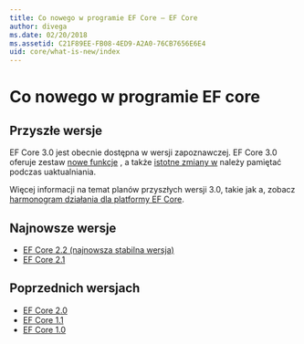 ```yaml
---
title: Co nowego w programie EF Core — EF Core
author: divega
ms.date: 02/20/2018
ms.assetid: C21F89EE-FB08-4ED9-A2A0-76CB7656E6E4
uid: core/what-is-new/index
---
```


# <a name="what-is-new-in-ef-core"></a>Co nowego w programie EF core

## <a name="future-releases"></a>Przyszłe wersje

EF Core 3.0 jest obecnie dostępna w wersji zapoznawczej. EF Core 3.0 oferuje zestaw [nowe funkcje](xref:core/what-is-new/ef-core-3.0/features) , a także [istotne zmiany w](xref:core/what-is-new/ef-core-3.0/breaking-changes) należy pamiętać podczas uaktualniania.

Więcej informacji na temat planów przyszłych wersji 3.0, takie jak a, zobacz [harmonogram działania dla platformy EF Core](xref:core/what-is-new/roadmap).

## <a name="recent-releases"></a>Najnowsze wersje

- [EF Core 2.2 (najnowsza stabilna wersja)](xref:core/what-is-new/ef-core-2.2)
- [EF Core 2.1](xref:core/what-is-new/ef-core-2.1)

## <a name="past-releases"></a>Poprzednich wersjach

- [EF Core 2.0](xref:core/what-is-new/ef-core-2.0)
- [EF Core 1.1](xref:core/what-is-new/ef-core-1.1)
- [EF Core 1.0](xref:core/what-is-new/ef-core-1.0)
